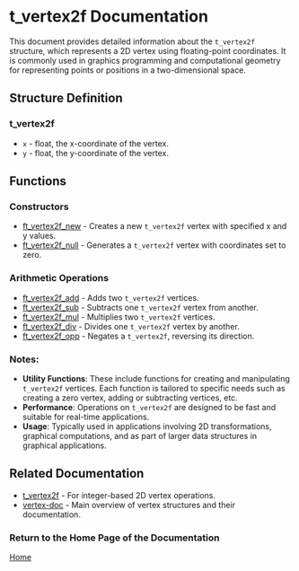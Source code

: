 # t_vertex2f Documentation

This document provides detailed information about the `t_vertex2f` structure, which represents a 2D vertex using floating-point coordinates. It is commonly used in graphics programming and computational geometry for representing points or positions in a two-dimensional space.

## Structure Definition
### t_vertex2f
- `x` - float, the x-coordinate of the vertex.
- `y` - float, the y-coordinate of the vertex.

## Functions

### Constructors
- [ft_vertex2f_new](./ft_vertex2f_new.md) - Creates a new `t_vertex2f` vertex with specified x and y values.
- [ft_vertex2f_null](./ft_vertex2f_null.md) - Generates a `t_vertex2f` vertex with coordinates set to zero.

### Arithmetic Operations
- [ft_vertex2f_add](./ft_vertex2f_add.md) - Adds two `t_vertex2f` vertices.
- [ft_vertex2f_sub](./ft_vertex2f_sub.md) - Subtracts one `t_vertex2f` vertex from another.
- [ft_vertex2f_mul](./ft_vertex2f_mul.md) - Multiplies two `t_vertex2f` vertices.
- [ft_vertex2f_div](./ft_vertex2f_div.md) - Divides one `t_vertex2f` vertex by another.
- [ft_vertex2f_opp](./ft_vertex2f_opp.md) - Negates a `t_vertex2f`, reversing its direction.

### Notes:
- **Utility Functions**: These include functions for creating and manipulating `t_vertex2f` vertices. Each function is tailored to specific needs such as creating a zero vertex, adding or subtracting vertices, etc.
- **Performance**: Operations on `t_vertex2f` are designed to be fast and suitable for real-time applications.
- **Usage**: Typically used in applications involving 2D transformations, graphical computations, and as part of larger data structures in graphical applications.

## Related Documentation
- [t_vertex2f](./t_vertex2f.md) - For integer-based 2D vertex operations.
- [vertex-doc](../vertex-doc.md) - Main overview of vertex structures and their documentation.

### Return to the Home Page of the Documentation
[Home](../../home.md)
